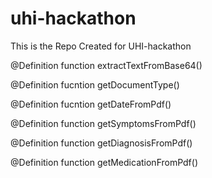 # uhi-hackathon
This is the Repo Created for UHI-hackathon

@Definition
function extractTextFromBase64() 

@Definition
fucntion getDocumentType()

@Definition
fucntion getDateFromPdf()

@Definition
function getSymptomsFromPdf()

@Definition
function getDiagnosisFromPdf()

@Definition
function getMedicationFromPdf()
